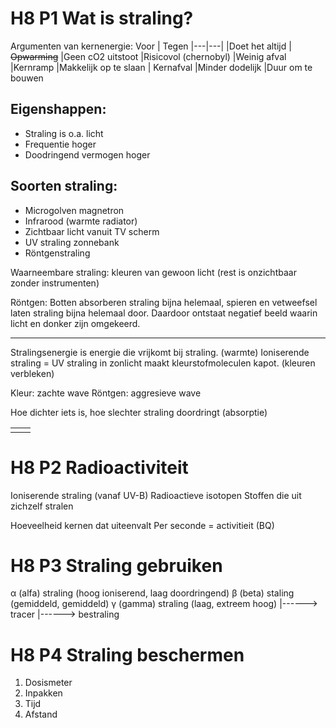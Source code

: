 # H8 P1 Wat is straling?
Argumenten van kernenergie:
Voor  | Tegen
|---|---|
|Doet het altijd  | ~~Opwarming~~
|Geen cO2 uitstoot  |Risicovol (chernobyl)
|Weinig afval |Kernramp
|Makkelijk op te slaan | Kernafval
|Minder dodelijk |Duur om te bouwen

## Eigenshappen:
- Straling is o.a. licht
- Frequentie hoger
- Doodringend vermogen hoger

## Soorten straling:
- Microgolven magnetron
- Infrarood (warmte radiator)
- Zichtbaar licht vanuit TV scherm
- UV straling zonnebank
- Röntgenstraling

Waarneembare straling: kleuren van gewoon licht (rest is onzichtbaar zonder instrumenten)

Röntgen: Botten absorberen straling bijna helemaal, spieren en vetweefsel laten straling bijna helemaal door. Daardoor ontstaat negatief beeld waarin licht en donker zijn omgekeerd.

---
Stralingsenergie is energie die vrijkomt bij straling. (warmte)
Ioniserende straling =  UV straling in zonlicht maakt kleurstofmoleculen kapot. (kleuren verbleken)

Kleur: zachte wave
Röntgen: aggresieve wave

Hoe dichter iets is, hoe slechter straling doordringt (absorptie)

|  |  |
|--|--|
|  |  |


# H8 P2 Radioactiviteit
Ioniserende straling (vanaf UV-B)
Radioactieve isotopen
Stoffen die uit zichzelf stralen

Hoeveelheid kernen dat uiteenvalt
Per seconde = activitieit (BQ)

# H8 P3 Straling gebruiken
α (alfa) straling (hoog ioniserend, laag doordringend)
β (beta) staling (gemiddeld, gemiddeld)
γ (gamma) straling (laag, extreem hoog)
|------> tracer
|------> bestraling

# H8 P4 Straling beschermen
1. Dosismeter
2. Inpakken
3. Tijd
4. Afstand
<!--stackedit_data:
eyJoaXN0b3J5IjpbLTQwMjQzMTIxOCwtMTE2NjU1NzMwMSwxNT
M4MDk0NjMsLTg4NTc3NDk2NywtMTE3OTQ1NzAwOSwtNDA0NDgx
OTc0LC0xNzQ1Mjk5OTczLDE2MjY0ODk1MiwtMTIyODQ0NjAwOC
w1MTE0MTUyMiwtMTY2NDI5ODUxMywzMDMwNzM5ODUsLTEwNjc3
Njg2MzldfQ==
-->